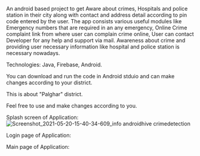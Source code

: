 An android based project to get Aware about crimes, Hospitals and police station in
their city along with contact and address detail according to pin code entered by the user. The app consists various 
useful modules like Emergency numbers that are required in an any emergency, Online Crime complaint link from 
where user can complain crime online, User can contact Developer for any help and support via mail. Awareness 
about crime and providing user necessary information like hospital and police station is necessary nowadays.

Technologies: Java, Firebase, Android.

You can download and run the code in Android stduio and can make changes according to your district.

This is about "Palghar" district.

Feel free to use and make changes according to you.

Splash screen of Application:
![Screenshot_2021-05-20-15-40-34-609_info androidhive crimedetection](https://user-images.githubusercontent.com/83907328/119182402-7bccac00-ba90-11eb-9604-d47cf84ca2c3.jpg)


Login page of Application:

Main page of Application:


